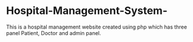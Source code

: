 # Hospital-Management-System-
This is a hospital management website created using php which has three panel Patient, Doctor and admin panel.
